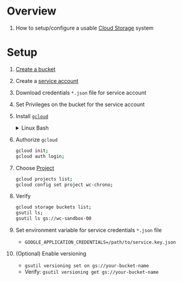 # Overview
1. How to setup/configure a usable [Cloud Storage](https://cloud.google.com/storage?hl=en) system


# Setup
1. [Create a bucket](https://cloud.google.com/storage/docs/creating-buckets)
1. Create a [service account](./service_account.md)
1. Download credentials `*.json` file for service account
1. Set Privileges on the bucket for the service account
1. Install [`gcloud`](https://cloud.google.com/sdk/docs/install)
    <details>
        <summary>Linux Bash</summary>

    ```bash
    sudo apt-get update; sudo apt-get install apt-transport-https ca-certificates gnupg curl;
    curl https://packages.cloud.google.com/apt/doc/apt-key.gpg | sudo gpg --dearmor -o /usr/share/keyrings/cloud.google.gpg;
    echo "deb [signed-by=/usr/share/keyrings/cloud.google.gpg] https://packages.cloud.google.com/apt cloud-sdk main" | sudo tee -a /etc/apt/sources.list.d/google-cloud-sdk.list
    sudo apt-get update && sudo apt-get install -y google-cloud-cli;
    gcloud components update;
    ```
    </details>
1. Authorize `gcloud`
    ```bash
    gcloud init;
    gcloud auth login;
    ```
1. Choose [Project](https://cloud.google.com/resource-manager/docs/creating-managing-projects)
    ```bash
    gcloud projects list;
    gcloud config set project wc-chrono;
    ```
1. Verify
    ```bash
    gcloud storage buckets list;
    gsutil ls;
    gsutil ls gs://wc-sandbox-00
    ```
1. Set environment variable for service credentials `*.json` file
    - `GOOGLE_APPLICATION_CREDENTIALS=/path/to/service.key.json`
1. (Optional) Enable versioning
    - `gsutil versioning set on gs://your-bucket-name`
    - Verify: `gsutil versioning get gs://your-bucket-name`
